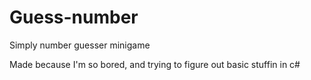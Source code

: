 # Guess-number
Simply number guesser minigame

Made because I'm so bored, and trying to figure out basic stuffin in c#
